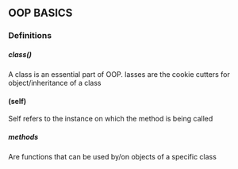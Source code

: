 ## OOP BASICS

### Definitions

##### class()
A class is an essential part of OOP. lasses are the cookie cutters for object/inheritance of a class

#### (self)

Self refers to the instance on which the method is being called 

##### methods

Are functions that can be used by/on objects of a specific class

